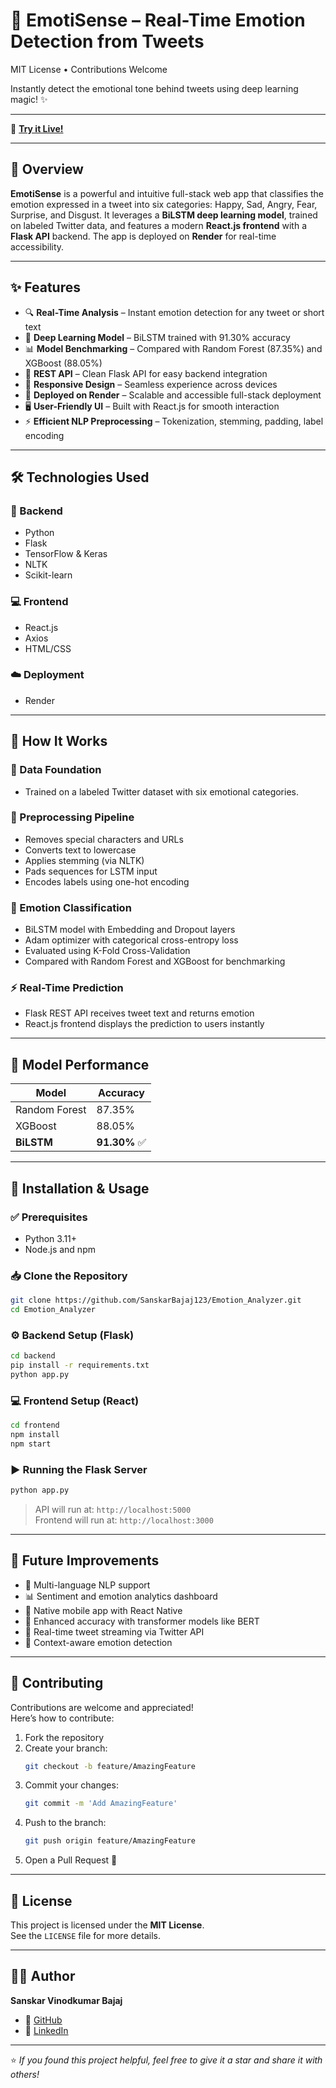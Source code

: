 # 🧠 EmotiSense – Real-Time Emotion Detection from Tweets
MIT License • Contributions Welcome

Instantly detect the emotional tone behind tweets using deep learning magic! ✨

---

🌟 **[Try it Live!](https://emotion-analyzer-site.onrender.com/)**

---

## 📝 Overview

**EmotiSense** is a powerful and intuitive full-stack web app that classifies the emotion expressed in a tweet into six categories: Happy, Sad, Angry, Fear, Surprise, and Disgust. It leverages a **BiLSTM deep learning model**, trained on labeled Twitter data, and features a modern **React.js frontend** with a **Flask API** backend. The app is deployed on **Render** for real-time accessibility.

---

## ✨ Features

- 🔍 **Real-Time Analysis** – Instant emotion detection for any tweet or short text  
- 🧠 **Deep Learning Model** – BiLSTM trained with 91.30% accuracy  
- 📊 **Model Benchmarking** – Compared with Random Forest (87.35%) and XGBoost (88.05%)  
- 🔄 **REST API** – Clean Flask API for easy backend integration  
- 📱 **Responsive Design** – Seamless experience across devices  
- 🚀 **Deployed on Render** – Scalable and accessible full-stack deployment  
- 🖥️ **User-Friendly UI** – Built with React.js for smooth interaction  
- ⚡ **Efficient NLP Preprocessing** – Tokenization, stemming, padding, label encoding  

---

## 🛠️ Technologies Used

### 🔧 Backend
- Python  
- Flask  
- TensorFlow & Keras  
- NLTK  
- Scikit-learn  

### 💻 Frontend
- React.js  
- Axios  
- HTML/CSS  

### ☁️ Deployment
- Render  

---

## 🔧 How It Works

### 📂 Data Foundation
- Trained on a labeled Twitter dataset with six emotional categories.

### 🧹 Preprocessing Pipeline
- Removes special characters and URLs  
- Converts text to lowercase  
- Applies stemming (via NLTK)  
- Pads sequences for LSTM input  
- Encodes labels using one-hot encoding  

### 🧠 Emotion Classification
- BiLSTM model with Embedding and Dropout layers  
- Adam optimizer with categorical cross-entropy loss  
- Evaluated using K-Fold Cross-Validation  
- Compared with Random Forest and XGBoost for benchmarking  

### ⚡ Real-Time Prediction
- Flask REST API receives tweet text and returns emotion  
- React.js frontend displays the prediction to users instantly  

---

## 🧪 Model Performance

| Model         | Accuracy |
|---------------|----------|
| Random Forest | 87.35%   |
| XGBoost       | 88.05%   |
| **BiLSTM**    | **91.30%** ✅

---

## 🚀 Installation & Usage

### ✅ Prerequisites
- Python 3.11+  
- Node.js and npm  

### 📥 Clone the Repository
```bash
git clone https://github.com/SanskarBajaj123/Emotion_Analyzer.git
cd Emotion_Analyzer
```

### ⚙️ Backend Setup (Flask)
```bash
cd backend
pip install -r requirements.txt
python app.py
```

### 💻 Frontend Setup (React)
```bash
cd frontend
npm install
npm start
```

### ▶️ Running the Flask Server
```bash
python app.py
```
> API will run at: `http://localhost:5000`  
> Frontend will run at: `http://localhost:3000`

---




## 🔮 Future Improvements

- 🌈 Multi-language NLP support  
- 📊 Sentiment and emotion analytics dashboard  
- 📱 Native mobile app with React Native  
- 🧠 Enhanced accuracy with transformer models like BERT  
- 🔌 Real-time tweet streaming via Twitter API  
- 🧵 Context-aware emotion detection  

---

## 🤝 Contributing

Contributions are welcome and appreciated!  
Here’s how to contribute:

1. Fork the repository  
2. Create your branch:  
   ```bash
   git checkout -b feature/AmazingFeature
   ```
3. Commit your changes:  
   ```bash
   git commit -m 'Add AmazingFeature'
   ```
4. Push to the branch:  
   ```bash
   git push origin feature/AmazingFeature
   ```
5. Open a Pull Request 🚀

---

## 📄 License

This project is licensed under the **MIT License**.  
See the `LICENSE` file for more details.

---

## 👨‍💻 Author

**Sanskar Vinodkumar Bajaj**  
- 🔗 [GitHub](https://github.com/SanskarBajaj123)  
- 🔗 [LinkedIn](https://www.linkedin.com/in/sanskar-bajaj8377/)

---

⭐️ *If you found this project helpful, feel free to give it a star and share it with others!*
